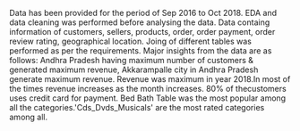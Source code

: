 Data has been provided for the period of Sep 2016 to Oct 2018. EDA and data cleaning was performed before analysing the data.
Data containg information of customers, sellers, products, order, order payment, order review rating, geographical location.
Joing of different tables was performed as per the requirements.
Major insights from the data are as follows:
Andhra Pradesh having maximum number of customers & generated maximum revenue, Akkarampalle city in Andhra Pradesh generate maximum revenue.
Revenue was maximum in year 2018.In most of the times revenue increases as the month increases.
80% of thecustomers uses credit card for payment.
Bed Bath Table was the most popular among all the categories.'Cds_Dvds_Musicals' are the most rated categories among all.
